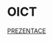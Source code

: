 # OICT

[PREZENTACE](https://docs.google.com/presentation/d/13ulGvvYhA5TNGMs1\_uOKA6vKP0asr-MzmoM4QYaisPQ/edit?usp=sharing)
